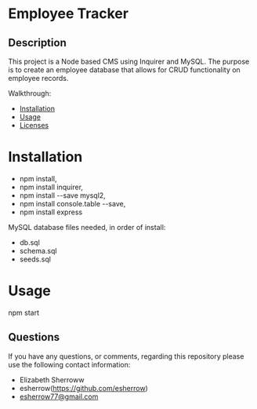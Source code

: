 # Employee Tracker
  
  ## Description
  This project is a Node based CMS using Inquirer and MySQL.  The purpose is to create an employee database that allows for CRUD functionality on employee records.
  
  Walkthrough: 
    
  * [Installation](#installation)
  * [Usage](#usage)
  * [Licenses](#licenses)

  # Installation
  * npm install, 
  * npm install inquirer, 
  * npm install --save mysql2, 
  * npm install console.table --save, 
  * npm install express
  
  MySQL database files needed, in order of install:
  * db.sql
  * schema.sql
  * seeds.sql
  
  
  # Usage
  npm start
  
  
  
  
  
  
  ## Questions
  If you have any questions, or comments, regarding this repository please use the following contact information:
  * Elizabeth Sherroww  
  * esherrow(https://github.com/esherrow)
  * esherrow77@gmail.com
